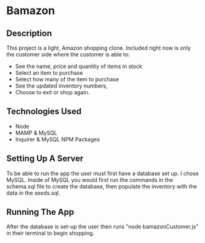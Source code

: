 # Bamazon

## Description

This project is a light, Amazon shopping clone. Included right now is only the customer side where the customer is able to:

- See the name, price and quantity of items in stock
- Select an item to purchase
- Select how many of the item to purchase
- See the updated inventory numbers,
- Choose to exit or shop again.

## Technologies Used

- Node
- MAMP & MySQL
- Inquirer & MySQL NPM Packages

## Setting Up A Server

To be able to run the app the user must first have a database set up. I chose MySQL. Inside of MySQL you would first run the commands in the schema.sql file to create the database, then populate the inventory with the data in the seeds.sql.

## Running The App

After the database is set-up the user then runs "node bamazonCustomer.js" in their terminal to begin shopping.
